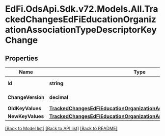 # EdFi.OdsApi.Sdk.v72.Models.All.TrackedChangesEdFiEducationOrganizationAssociationTypeDescriptorKeyChange

## Properties

Name | Type | Description | Notes
------------ | ------------- | ------------- | -------------
**Id** | **string** | Resource identifier | [optional] 
**ChangeVersion** | **decimal** | Change version | [optional] 
**OldKeyValues** | [**TrackedChangesEdFiEducationOrganizationAssociationTypeDescriptorKey**](TrackedChangesEdFiEducationOrganizationAssociationTypeDescriptorKey.md) |  | [optional] 
**NewKeyValues** | [**TrackedChangesEdFiEducationOrganizationAssociationTypeDescriptorKey**](TrackedChangesEdFiEducationOrganizationAssociationTypeDescriptorKey.md) |  | [optional] 

[[Back to Model list]](../../README.md#documentation-for-models) [[Back to API list]](../../README.md#documentation-for-api-endpoints) [[Back to README]](../../README.md)

